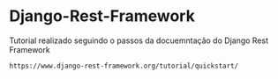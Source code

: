 ﻿# Django-Rest-Framework

Tutorial realizado seguindo o passos da docuemntação do Django Rest Framework

```
https://www.django-rest-framework.org/tutorial/quickstart/
```
